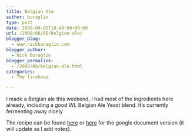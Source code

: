 ```yaml
---
title: Belgian Ale
author: buraglio
type: post
date: 2008-08-05T18:49:00+00:00
url: /2008/08/05/belgian-ale/
blogger_blog:
  - www.nickburaglio.com
blogger_author:
  - Nick Buraglio
blogger_permalink:
  - /2008/08/belgian-ale.html
categories:
  - The firehose

---
```

I made a Belgian ale this weekend, I had most of the ingredients here already, including a good WL Belgian Ale Yeast blend. It&#8217;s currently fermenting away nicely 

The recipe can be found [here][1] or [here][2] for the google document version (it will update as I add notes).

 [1]: http://buraglio.com/nick/brew/recipes/Buraglio_s_Belgian_Ale.html
 [2]: http://docs.google.com/a/buraglio.com/Doc?id=dg6p466h_32dgpbp4f6